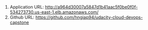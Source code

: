 1. Application URL: http://a964d30007a5847d1b41aac5f0be0f0f-534273730.us-east-1.elb.amazonaws.com/
2. Github URL: https://github.com/hngiap94/udacity-cloud-devops-capstone